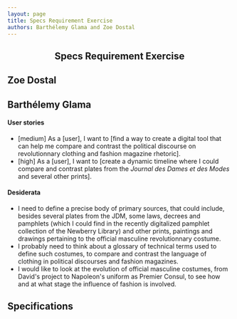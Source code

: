 ```yaml
---
layout: page
title: Specs Requirement Exercise
authors: Barthélemy Glama and Zoe Dostal
---
```


<center><h2><b>Specs Requirement Exercise</b></h2></center>

## Zoe Dostal ##

## Barthélemy Glama

#### User stories

- [medium] As a [user], I want to [find a way to create a digital tool that can help me compare and contrast the political discourse on revolutionnary clothing and fashion magazine rhetoric].
- [high] As a [user], I want to [create a dynamic timeline where I could compare and contrast plates from the *Journal des Dames et des Modes* and several other prints].

#### Desiderata

- I need to define a precise body of primary sources, that could include, besides several plates from the JDM, some laws, decrees and pamphlets (which I could find in the recently digitalized pamphlet collection of the Newberry Library) and other prints, paintings and drawings pertaining to the official masculine revolutionnary costume.
- I probably need to think about a glossary of technical terms used to define such costumes, to compare and contrast the language of clothing in political discourses and fashion magazines.
- I would like to look at the evolution of official masculine costumes, from David's project to Napoleon's uniform as Premier Consul, to see how and at what stage the influence of fashion is involved.

## Specifications ##


